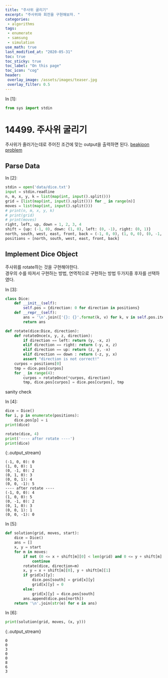 ```yaml
---
title: "주사위 굴리기"
excerpt: "주사위와 회전을 구현해보자. "
categories:
 - algorithms
tags:
 - enumerate
 - samsung
 - simulation
use_math: true
last_modified_at: "2020-05-31"
toc: true
toc_sticky: true
toc_label: "On this page"
toc_icon: "cog"
header:
 overlay_image: /assets/images/teaser.jpg
 overlay_filter: 0.5
---
```


<div class="prompt input_prompt">
In&nbsp;[1]:
</div>

<div class="input_area" markdown="1">

```python
from sys import stdin
```

</div>

# 14499. 주사위 굴리기

주사위가 줄러가는데로 주어진 조건에 맞는 output을 출력하면 된다. 
[beakjoon problem](https://www.acmicpc.net/problem/14499)

## Parse Data

<div class="prompt input_prompt">
In&nbsp;[2]:
</div>

<div class="input_area" markdown="1">

```python
stdin = open('data/dice.txt')
input = stdin.readline
n, m, x, y, k = list(map(int, input().split()))
grid = [list(map(int, input().split())) for _ in range(n)]
moves = list(map(int, input().split()))
# print(n, m, x, y, k)
# print(grid)
# print(moves)
right, left, up, down = 1, 2, 3, 4
shift = {up: (-1, 0), down: (1, 0), left: (0, -1), right: (0, 1)}
north, south, west, east, front, back = (-1, 0, 0), (1, 0, 0), (0, -1, 0), (0, 1, 0), (0, 0, 1), (0, 0, -1)
positions = [north, south, west, east, front, back]
```

</div>

## Implement Dice Object

주사위를 rotate하는 것을 구현해야한다. <br>
경우의 수를 따져서 구현하는 방법, 연역적으로 구현하는 방법 두가지중 후자를 선택하였다.

<div class="prompt input_prompt">
In&nbsp;[3]:
</div>

<div class="input_area" markdown="1">

```python
class Dice:
    def __init__(self):
        self.pos = {direction: 0 for direction in positions}
    def __repr__(self):
        ans = '\n'.join(['{}: {}'.format(k, v) for k, v in self.pos.items()])
        return ans

def rotate(dice:Dice, direction):
    def rotateOnce(x, y, z, direction):
        if direction == left: return (y, -x, z)
        elif direction == right: return (-y, x, z)
        elif direction == up: return (z, y, -x)
        elif direction == down : return (-z, y, x)
        assert "direction is not correct!"
    curpos = positions[0]
    tmp = dice.pos[curpos]
    for _ in range(4):
        curpos = rotateOnce(*curpos, direction)
        tmp, dice.pos[curpos] = dice.pos[curpos], tmp
```

</div>

sanity check

<div class="prompt input_prompt">
In&nbsp;[4]:
</div>

<div class="input_area" markdown="1">

```python
dice = Dice()
for i, p in enumerate(positions):
    dice.pos[p] = i
print(dice)

rotate(dice, 4)
print('---- after rotate ----')
print(dice)
```

</div>

{:.output_stream}

```
(-1, 0, 0): 0
(1, 0, 0): 1
(0, -1, 0): 2
(0, 1, 0): 3
(0, 0, 1): 4
(0, 0, -1): 5
---- after rotate ----
(-1, 0, 0): 4
(1, 0, 0): 5
(0, -1, 0): 2
(0, 1, 0): 3
(0, 0, 1): 1
(0, 0, -1): 0

```

<div class="prompt input_prompt">
In&nbsp;[5]:
</div>

<div class="input_area" markdown="1">

```python
def solution(grid, moves, start):
    dice = Dice()
    ans = []
    x, y = start
    for m in moves:
        if not (0 <= x + shift[m][0] < len(grid) and 0 <= y + shift[m][1] < len(grid[0])):
            continue
        rotate(dice, direction=m)
        x, y = x + shift[m][0], y + shift[m][1]
        if grid[x][y]:
            dice.pos[south] = grid[x][y]
            grid[x][y] = 0
        else:
            grid[x][y] = dice.pos[south]
        ans.append(dice.pos[north])
    return '\n'.join(str(e) for e in ans)
```

</div>

<div class="prompt input_prompt">
In&nbsp;[6]:
</div>

<div class="input_area" markdown="1">

```python
print(solution(grid, moves, (x, y)))
```

</div>

{:.output_stream}

```
0
0
3
0
0
8
6
3

```
